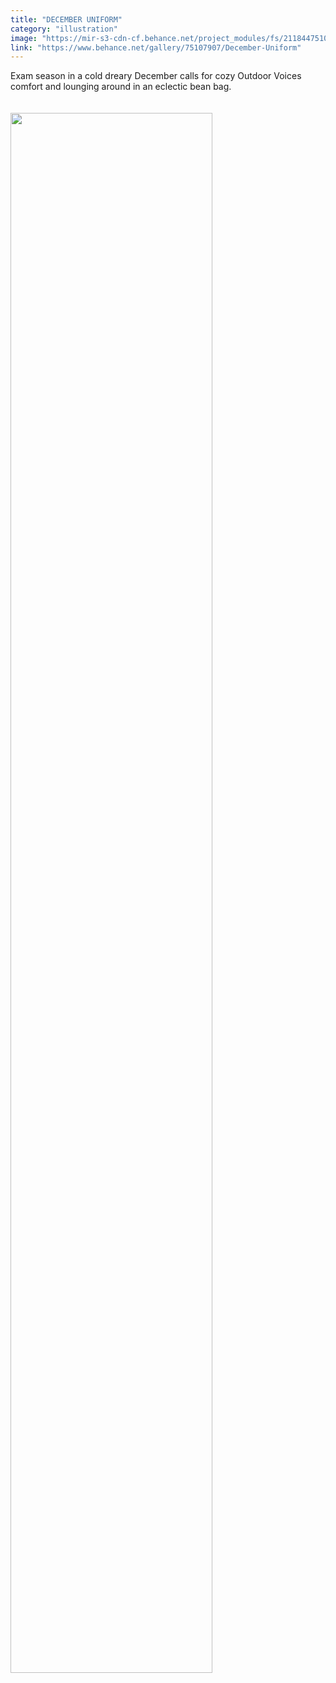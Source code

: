 ```yaml
---
title: "DECEMBER UNIFORM"
category: "illustration"
image: "https://mir-s3-cdn-cf.behance.net/project_modules/fs/21184475107907.5c4374431643d.jpg"
link: "https://www.behance.net/gallery/75107907/December-Uniform"
---
```


Exam season in a cold dreary December calls for cozy Outdoor Voices comfort and lounging around in an eclectic bean bag.
<br/>
<br/>
<br/>
<img width="80%" height="80%" src="https://mir-s3-cdn-cf.behance.net/project_modules/fs/21184475107907.5c4374431643d.jpg"/>
